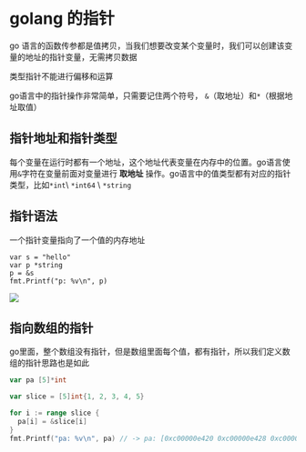 # golang 的指针

go 语言的函数传参都是值拷贝，当我们想要改变某个变量时，我们可以创建该变量的地址的指针变量，无需拷贝数据

类型指针不能进行偏移和运算

go语言中的指针操作非常简单，只需要记住两个符号， `&`（取地址）和`*`（根据地址取值）


## 指针地址和指针类型

每个变量在运行时都有一个地址，这个地址代表变量在内存中的位置。go语言使用`&`字符在变量前面对变量进行 **取地址** 操作。go语言中的值类型都有对应的指针类型，比如`*int`\ `*int64` \ `*string`


## 指针语法

一个指针变量指向了一个值的内存地址


```go{2,3}
var s = "hello"
var p *string
p = &s
fmt.Printf("p: %v\n", p)
```
![](https://s2.loli.net/2022/12/12/FJAWPdZEwOxCzkr.png)



## 指向数组的指针

go里面，整个数组没有指针，但是数组里面每个值，都有指针，所以我们定义数组的指针思路也是如此

```go
var pa [5]*int

var slice = [5]int{1, 2, 3, 4, 5}

for i := range slice {
  pa[i] = &slice[i]
}
fmt.Printf("pa: %v\n", pa) // -> pa: [0xc00000e420 0xc00000e428 0xc00000e430 0xc00000e438 0xc00000e440]
```